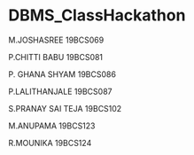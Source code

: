# DBMS_ClassHackathon

M.JOSHASREE	19BCS069

P.CHITTI BABU	19BCS081

P. GHANA SHYAM	19BCS086

P.LALITHANJALE	19BCS087

S.PRANAY SAI TEJA	19BCS102

M.ANUPAMA	19BCS123

R.MOUNIKA	19BCS124
